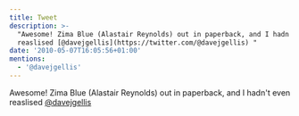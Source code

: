 ```yaml
---
title: Tweet
description: >-
  "Awesome! Zima Blue (Alastair Reynolds) out in paperback, and I hadn't even
  reaslised [@davejgellis](https://twitter.com/@davejgellis) "
date: '2010-05-07T16:05:56+01:00'
mentions:
  - '@davejgellis'
---
```

Awesome! Zima Blue (Alastair Reynolds) out in paperback, and I hadn't even reaslised [@davejgellis](https://twitter.com/@davejgellis) 
